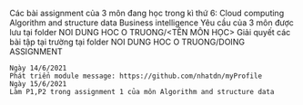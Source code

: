 Các bài assignment của 3 môn đang học trong kì thứ 6:
Cloud computing
Algorithm and structure data
Business intelligence
Yêu cầu của 3 môn được lưu tại folder NOI DUNG HOC O TRUONG/<TÊN MÔN HỌC>
Giải quyết các bài tập tại trường tại folder NOI DUNG HOC O TRUONG/DOING ASSIGNMENT

	Ngày 14/6/2021
	Phát triển module message: https://github.com/nhatdn/myProfile
	Ngày 15/6/2021
	Làm P1,P2 trong assignment 1 của môn Algorithm and structure data
